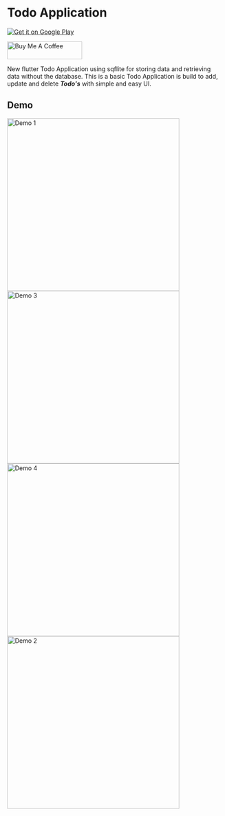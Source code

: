 # Todo Application

<a href='https://play.google.com/store/apps/details?id=com.chandru.todoapp&pcampaignid=pcampaignidMKT-Other-global-all-co-prtnr-py-PartBadge-Mar2515-1'><img alt='Get it on Google Play' src='https://play.google.com/intl/en_us/badges/static/images/badges/en_badge_web_generic.png'/></a>
<br />

<a href="https://www.buymeacoffee.com/chandru19g" target="_blank">
    <img src="https://cdn.buymeacoffee.com/buttons/default-orange.png" alt="Buy Me A Coffee" height="41" width="174">
</a>

New flutter Todo Application using sqflite for storing data and retrieving data without the database. This is a basic Todo Application is build to add, update and delete ***Todo's*** with simple and easy UI. 

## Demo

<img src="https://user-images.githubusercontent.com/72371931/150929040-9178ce72-99c6-49ba-90f3-5d6c48ddf600.jpeg" alt="Demo 1" width="400" /> <img src="https://user-images.githubusercontent.com/72371931/150929043-f0fcd816-e3bb-4f77-b013-a4b47c646868.jpeg" alt="Demo 3" width="400" /> <img src="https://user-images.githubusercontent.com/72371931/150929044-0d1a471b-b685-43df-bcfd-2457f191b567.jpeg" alt="Demo 4" width="400" /> <img src="https://user-images.githubusercontent.com/72371931/150929047-309ce497-5ef7-483a-a55c-207d27f8a8a0.jpeg" alt="Demo 2" width="400" /> 
